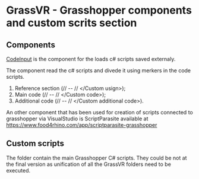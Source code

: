 # GrassVR - Grasshopper components and custom scrits section

## Components

[CodeInput](CodeInput/) is the component for the loads c# scripts saved externaly.

The component read the c# scripts and divede it using merkers in the code scripts.

1) Reference section (// <Custom usign> -- // </Custom usign>); 
2) Main code (// <Custom code> -- // </Custom code>); 
3) Additional code (// <Custom additional code> -- // </Custom additional code>).


An other component that has been used for creation of scripts connected to grasshopper via VisualStudio is ScriptParasite available at https://www.food4rhino.com/app/scriptparasite-grasshopper


## Custom scripts

The folder contain the main Grasshopper C# scripts. They could be not at the final version as unification of all the GrassVR folders need to be executed.